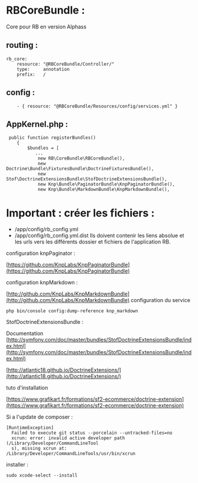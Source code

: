 # RBCoreBundle :

Core pour RB en version Alphass

## routing :
```
rb_core:
    resource: "@RBCoreBundle/Controller/"
    type:     annotation
    prefix:   /
```

## config :
```
    - { resource: "@RBCoreBundle/Resources/config/services.yml" }
```

## AppKernel.php :
```
 public function registerBundles()
    {
        $bundles = [
           ...
            new RB\CoreBundle\RBCoreBundle(),
            new Doctrine\Bundle\FixturesBundle\DoctrineFixturesBundle(),
            new Stof\DoctrineExtensionsBundle\StofDoctrineExtensionsBundle(),
            new Knp\Bundle\PaginatorBundle\KnpPaginatorBundle(),
            new Knp\Bundle\MarkdownBundle\KnpMarkdownBundle(),
```

# Important : créer les fichiers :
- /app/config/rb_config.yml
- /app/config/rb_config.yml.dist
Ils doivent contenir les liens absolue et les urls vers les différents dossier et fichiers de l'application RB.




configuration knpPaginator :

[https://github.com/KnpLabs/KnpPaginatorBundle](https://github.com/KnpLabs/KnpPaginatorBundle)

configuration knpMarkdown :

[http://github.com/KnpLabs/KnpMarkdownBundle](http://github.com/KnpLabs/KnpMarkdownBundle)
configuration du service
```
php bin/console config:dump-reference knp_markdown
```

StofDoctrineExtensionsBundle :

Documentation
[http://symfony.com/doc/master/bundles/StofDoctrineExtensionsBundle/index.html](http://symfony.com/doc/master/bundles/StofDoctrineExtensionsBundle/index.html)

[http://atlantic18.github.io/DoctrineExtensions/](http://atlantic18.github.io/DoctrineExtensions/)

tuto d'installation

[https://www.grafikart.fr/formations/sf2-ecommerce/doctrine-extension](https://www.grafikart.fr/formations/sf2-ecommerce/doctrine-extension)


Si a l'update de composer :
```
[RuntimeException]
  Failed to execute git status --porcelain --untracked-files=no
  xcrun: error: invalid active developer path (/Library/Developer/CommandLineTool
  s), missing xcrun at: /Library/Developer/CommandLineTools/usr/bin/xcrun
```

installer :

```
sudo xcode-select --install
```
